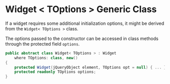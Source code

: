 # Widget < TOptions > Generic Class

If a widget requires some additional initialization options, it might be derived from the `Widget< TOptions >` class.

The options passed to the constructor can be accessed in class methods through the protected field `options`.

```cs
public abstract class Widget< TOptions > : Widget
    where TOptions: class, new()
{
    protected Widget(jQueryObject element, TOptions opt = null) { ... }
    protected readonly TOptions options;
}
```
